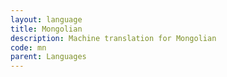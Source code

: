 ```yaml
---
layout: language
title: Mongolian
description: Machine translation for Mongolian
code: mn
parent: Languages
---
```


